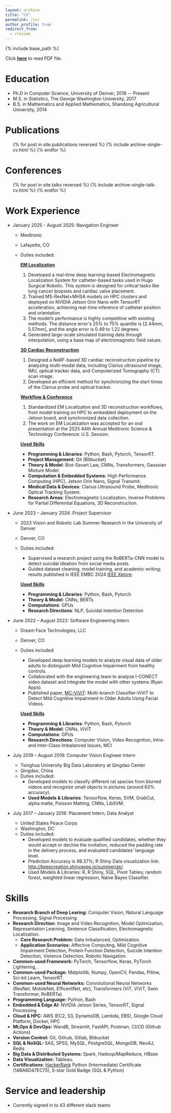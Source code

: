 ```yaml
---
layout: archive
title: "CV"
permalink: /cv/
author_profile: true
redirect_from:
  - /resume
---
```


{% include base_path %}

Click <a href="../files/JS-CV.pdf" target="_blank">**here**</a> to read PDF file.

Education
=========
* Ph.D in Computer Science, University of Denver, 2018 -- Present
* M.S. in Statistics, The George Washington University, 2017
* B.S. in Mathematics and Applied Mathematics, Shandong Agricultural University, 2014

Publications
============
  <ul>{% for post in site.publications reversed %}
    {% include archive-single-cv.html %}
  {% endfor %}</ul>
  
Conferences
===========
  <ul>{% for post in site.talks reversed %}
    {% include archive-single-talk-cv.html  %}
  {% endfor %}</ul>

Work Experience
===============
* January 2025 - August 2025: Navigation Engineer
  * Medtronic
  * Lafayette, CO
  * Duties included:
    
    **<u>EM Localization</u>**
      1. Developed a real-time deep learning-based Electromagnetic Localization System for catheter-based tasks used in Hugo Surgical Robotic. This system is designed for critical tasks like lung cancer biopsies and cardiac valve placement.
      2. Trained MS-ResNet+MHSA models on HPC clusters and deployed on NVIDIA Jetson Orin Nano with TensorRT acceleration, achieving real-time inference of catheter position and orientation.
      3. The model’s performance is highly competitive with existing methods. The distance error's 25% to 75% quantile is [2.44mm, 5.57mm], and the angle error is 0.49 to 1.22 degrees.
      4. Generated large-scale simulated training data through interpolation, using a base map of electromagnetic field values.
    
    **<u>3D Cardiac Reconstruction</u>**
      1. Designed a NeRF-based 3D cardiac reconstruction pipeline by analyzing multi-modal data, including Clarius ultrasound image, IMU, optical tracker data, and Computerized Tomography (CT) scan image.
      2. Developed an efficient method for synchronizing the start times of the Clarius probe and optical tracker.
    
    **<u>Workflow & Conference</u>**
      1. Standardized EM Localization and 3D reconstruction workflows, from model training on HPC to embedded deployment on the  Jetson board, and synchronized data collection.
      2. The work on EM Localization was accepted for an oral presentation at the 2025 44th Annual Medtronic Science & Technology Conference: U.S. Session.
    
    **<u>Used Skills</u>**
      * **Programming & Libraries**: Python, Bash, Pytorch, TensorRT.
      * **Project Management**: Git (Bitbucket)
      * **Theory & Model**: Biot-Savart Law, CNNs, Transformers, Gaussian Mixture Model.
      * **Computation & Embedded Systems**: High Performance Computing (HPC), Jetson Orin Nano, Signal Transmit.
      * **Medical Data & Devices**: Clarius Ultrasound Probe, Medtronic Optical Tracking System.
      * **Research Areas**: Electromagnetic Localization, Inverse Problems for Partial Differential Equations, 3D Reconstruction.

* June 2023 – January 2024: Project Supervisor
  * 2023 Vision and Robotic Lab Summer Research in the University of Denver 
  * Denver, CO                                                             
  * Duties included:
    * Supervised a research project using the RoBERTa-CNN model to detect suicidal ideation from social media posts.
    * Guided dataset cleaning, model training, and academic writing; results published in IEEE EMBC 2024 [IEEE Xplore](https://ieeexplore.ieee.org/abstract/document/10782647).
    
    **<u>Used Skills</u>**
      * **Programming & Libraries**: Python, Bash, Pytorch
      * **Theory & Model**: CNNs, BERTs
      * **Computations**: GPUs
      * **Research Directions**: NLP, Suicidal Intention Detection

* June 2022 – August 2022: Software Engineering Intern
  * Dream Face Technologies, LLC
  * Denver, CO   
  * Duties included: 
    * Developed deep learning models to analyze visual data of older adults to distinguish Mild Cognitive Impairment from healthy controls.
    * Collaborated with the engineering team to analyze I-CONECT video dataset and integrate the model with other systems (Ryan Apps).
    * Published paper, [MC-ViViT](https://www.sciencedirect.com/science/article/pii/S0957417423024314): Multi-branch Classifier-ViViT to Detect Mild Cognitive Impairment in Older Adults Using Facial Videos.
    
    **<u>Used Skills</u>**
      * **Programming & Libraries**: Python, Bash, Pytorch
      * **Theory & Model**: CNNs, ViViT
      * **Computations**: GPUs
      * **Research Directions**: Computer Vision, Video Recognition, Intra- and Inter-Class Imbalanced Issues, MCI

* July 2019 – August 2019: Computer Vision Engineer Intern
  * Tsinghua University Big Data Laboratory at Qingdao Center
  * Qingdao, China     
  * Duties included: 
    * Developed models to classify different rat species from blurred videos and recognize small objects in pictures (around 63% accuracy).
    * **Used Models & Libraries**: Tensorflow, Keras, SVM, GrabCut, alpha matte, Poisson Matting, CNNs, LibSVM.

* July 2017 – January 2018: Placement Intern, Data Analyst
  * United States Peace Corps
  * Washington, DC    
  * Duties included:  
    * Developed models to evaluate qualified candidates, whether they would accept or decline the invitation, reduced the padding rate in the delivery process, and evaluated candidates’ language level.
    * Prediction Accuracy is 98.37%; R Shiny Data visualization link: http://keepcreation.shinyapps.io/summerize/.
    * Used Models & Libraries: R, R Shiny, SQL, Pivot Tables; random forest, weighted linear regression, Naïve Bayes Classifier. 

Skills
======
* **Research Branch of Deep Learing:** Computer Vision, Natural Language Processing, Signal Processing.
* **Research Direction:** Image and Video Recognition, Model Optimization, Representation Learning, Sentence Classification, Electromagnetic Localization.
  * **Core Research Problem:** Data Imbalanced, Optimization.
  * **Application Scenarios:** Affective Computing, Mild Cognitive Impairment Detection, Protein Function Detection, Suicide Intention Detection, Violence Detection, Robotic Navigation.
* **Common-used Framework:** PyTorch, Tensorflow, Keras, PyTorch Lightening, .
* **Common-used Package:** Matplotlib, Numpy, OpenCV, Pandas, Pillow, Sci-kit Learn, TensorRT.
* **Common-used Neural Networks:** Convolutional Neural Networks (ResNet, MobileNet, EfficentNet, etc), Transformers (ViT, ViViT, Swin Transformer, RoBERTa).
* **Programming Language:** Python, Bash
* **Embedded & Edge AI:** NVIDIA Jetson Series, TensorRT, Signal Processing
* **Cloud & HPC:** AWS (EC2, S3, DynamoDB, Lambda, EBS), Google Cloud Platform, Docker, HPC
* **MLOps & DevOps:** WandB, Streamlit, FastAPI, Postman, CI/CD (Github Actions)
* **Version Control:** Git, Github, Gitlab, Bitbucket
* **SQL & NoSQL:** SAS, SPSS, MySQL, PostgreSQL, MongoDB, Neo4J, Redis
* **Big Data & Distributed Systems:** Spark, Hadoop/MapReduce, HBase
* **Data Visualization:** Tableau.
* **Certifications**: [HackerRank](https://www.hackerrank.com/jian_sun) Python (Intermediate) Certificate (14BA6D47EC75), 5-star Gold Badge (SQL & Python)

Service and leadership
======================
* Currently signed in to 43 different slack teams
